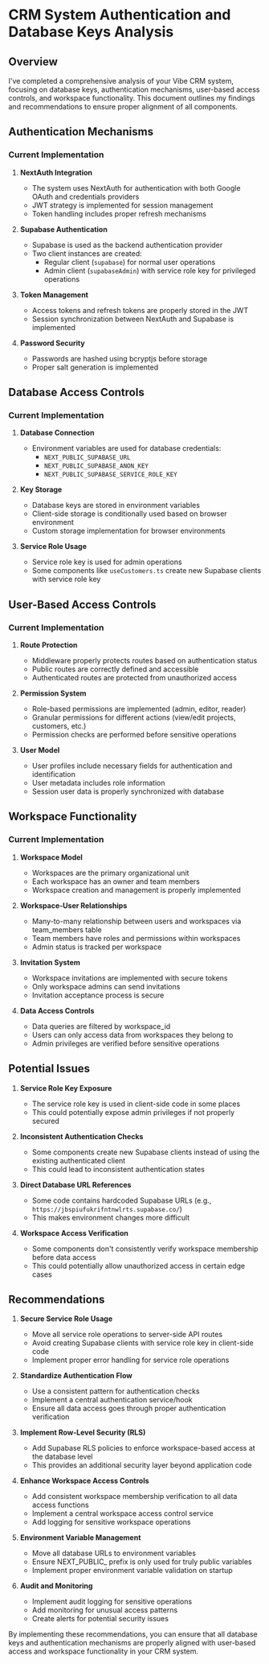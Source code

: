 # CRM System Authentication and Database Keys Analysis

## Overview
I've completed a comprehensive analysis of your Vibe CRM system, focusing on database keys, authentication mechanisms, user-based access controls, and workspace functionality. This document outlines my findings and recommendations to ensure proper alignment of all components.

## Authentication Mechanisms

### Current Implementation
1. **NextAuth Integration**
   - The system uses NextAuth for authentication with both Google OAuth and credentials providers
   - JWT strategy is implemented for session management
   - Token handling includes proper refresh mechanisms

2. **Supabase Authentication**
   - Supabase is used as the backend authentication provider
   - Two client instances are created:
     - Regular client (`supabase`) for normal user operations
     - Admin client (`supabaseAdmin`) with service role key for privileged operations

3. **Token Management**
   - Access tokens and refresh tokens are properly stored in the JWT
   - Session synchronization between NextAuth and Supabase is implemented

4. **Password Security**
   - Passwords are hashed using bcryptjs before storage
   - Proper salt generation is implemented

## Database Access Controls

### Current Implementation
1. **Database Connection**
   - Environment variables are used for database credentials:
     - `NEXT_PUBLIC_SUPABASE_URL`
     - `NEXT_PUBLIC_SUPABASE_ANON_KEY`
     - `NEXT_PUBLIC_SUPABASE_SERVICE_ROLE_KEY`

2. **Key Storage**
   - Database keys are stored in environment variables
   - Client-side storage is conditionally used based on browser environment
   - Custom storage implementation for browser environments

3. **Service Role Usage**
   - Service role key is used for admin operations
   - Some components like `useCustomers.ts` create new Supabase clients with service role key

## User-Based Access Controls

### Current Implementation
1. **Route Protection**
   - Middleware properly protects routes based on authentication status
   - Public routes are correctly defined and accessible
   - Authenticated routes are protected from unauthorized access

2. **Permission System**
   - Role-based permissions are implemented (admin, editor, reader)
   - Granular permissions for different actions (view/edit projects, customers, etc.)
   - Permission checks are performed before sensitive operations

3. **User Model**
   - User profiles include necessary fields for authentication and identification
   - User metadata includes role information
   - Session user data is properly synchronized with database

## Workspace Functionality

### Current Implementation
1. **Workspace Model**
   - Workspaces are the primary organizational unit
   - Each workspace has an owner and team members
   - Workspace creation and management is properly implemented

2. **Workspace-User Relationships**
   - Many-to-many relationship between users and workspaces via team_members table
   - Team members have roles and permissions within workspaces
   - Admin status is tracked per workspace

3. **Invitation System**
   - Workspace invitations are implemented with secure tokens
   - Only workspace admins can send invitations
   - Invitation acceptance process is secure

4. **Data Access Controls**
   - Data queries are filtered by workspace_id
   - Users can only access data from workspaces they belong to
   - Admin privileges are verified before sensitive operations

## Potential Issues

1. **Service Role Key Exposure**
   - The service role key is used in client-side code in some places
   - This could potentially expose admin privileges if not properly secured

2. **Inconsistent Authentication Checks**
   - Some components create new Supabase clients instead of using the existing authenticated client
   - This could lead to inconsistent authentication states

3. **Direct Database URL References**
   - Some code contains hardcoded Supabase URLs (e.g., `https://jbspiufukrifntnwlrts.supabase.co/`)
   - This makes environment changes more difficult

4. **Workspace Access Verification**
   - Some components don't consistently verify workspace membership before data access
   - This could potentially allow unauthorized access in certain edge cases

## Recommendations

1. **Secure Service Role Usage**
   - Move all service role operations to server-side API routes
   - Avoid creating Supabase clients with service role key in client-side code
   - Implement proper error handling for service role operations

2. **Standardize Authentication Flow**
   - Use a consistent pattern for authentication checks
   - Implement a central authentication service/hook
   - Ensure all data access goes through proper authentication verification

3. **Implement Row-Level Security (RLS)**
   - Add Supabase RLS policies to enforce workspace-based access at the database level
   - This provides an additional security layer beyond application code

4. **Enhance Workspace Access Controls**
   - Add consistent workspace membership verification to all data access functions
   - Implement a central workspace access control service
   - Add logging for sensitive workspace operations

5. **Environment Variable Management**
   - Move all database URLs to environment variables
   - Ensure NEXT_PUBLIC_ prefix is only used for truly public variables
   - Implement proper environment variable validation on startup

6. **Audit and Monitoring**
   - Implement audit logging for sensitive operations
   - Add monitoring for unusual access patterns
   - Create alerts for potential security issues

By implementing these recommendations, you can ensure that all database keys and authentication mechanisms are properly aligned with user-based access and workspace functionality in your CRM system.
